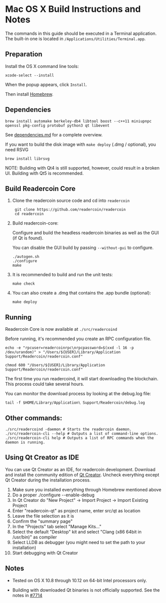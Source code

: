 Mac OS X Build Instructions and Notes
====================================
The commands in this guide should be executed in a Terminal application.
The built-in one is located in `/Applications/Utilities/Terminal.app`.

Preparation
-----------
Install the OS X command line tools:

`xcode-select --install`

When the popup appears, click `Install`.

Then install [Homebrew](https://brew.sh).

Dependencies
----------------------

    brew install automake berkeley-db4 libtool boost --c++11 miniupnpc openssl pkg-config protobuf python3 qt libevent

See [dependencies.md](dependencies.md) for a complete overview.

If you want to build the disk image with `make deploy` (.dmg / optional), you need RSVG

    brew install librsvg

NOTE: Building with Qt4 is still supported, however, could result in a broken UI. Building with Qt5 is recommended.

Build Readercoin Core
------------------------

1. Clone the readercoin source code and cd into `readercoin`

        git clone https://github.com/readercoin/readercoin
        cd readercoin

2.  Build readercoin-core:

    Configure and build the headless readercoin binaries as well as the GUI (if Qt is found).

    You can disable the GUI build by passing `--without-gui` to configure.

        ./autogen.sh
        ./configure
        make

3.  It is recommended to build and run the unit tests:

        make check

4.  You can also create a .dmg that contains the .app bundle (optional):

        make deploy

Running
-------

Readercoin Core is now available at `./src/readercoind`

Before running, it's recommended you create an RPC configuration file.

    echo -e "rpcuser=readercoinrpc\nrpcpassword=$(xxd -l 16 -p /dev/urandom)" > "/Users/${USER}/Library/Application Support/Readercoin/readercoin.conf"

    chmod 600 "/Users/${USER}/Library/Application Support/Readercoin/readercoin.conf"

The first time you run readercoind, it will start downloading the blockchain. This process could take several hours.

You can monitor the download process by looking at the debug.log file:

    tail -f $HOME/Library/Application\ Support/Readercoin/debug.log

Other commands:
-------

    ./src/readercoind -daemon # Starts the readercoin daemon.
    ./src/readercoin-cli --help # Outputs a list of command-line options.
    ./src/readercoin-cli help # Outputs a list of RPC commands when the daemon is running.

Using Qt Creator as IDE
------------------------
You can use Qt Creator as an IDE, for readercoin development.
Download and install the community edition of [Qt Creator](https://www.qt.io/download/).
Uncheck everything except Qt Creator during the installation process.

1. Make sure you installed everything through Homebrew mentioned above
2. Do a proper ./configure --enable-debug
3. In Qt Creator do "New Project" -> Import Project -> Import Existing Project
4. Enter "readercoin-qt" as project name, enter src/qt as location
5. Leave the file selection as it is
6. Confirm the "summary page"
7. In the "Projects" tab select "Manage Kits..."
8. Select the default "Desktop" kit and select "Clang (x86 64bit in /usr/bin)" as compiler
9. Select LLDB as debugger (you might need to set the path to your installation)
10. Start debugging with Qt Creator

Notes
-----

* Tested on OS X 10.8 through 10.12 on 64-bit Intel processors only.

* Building with downloaded Qt binaries is not officially supported. See the notes in [#7714](https://github.com/readercoin/readercoin/issues/7714)
